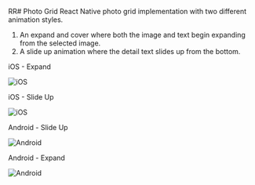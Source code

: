 RR# Photo Grid
React Native photo grid implementation with two different animation styles. 
1. An expand and cover where both the image and text begin expanding from the selected image.
2. A slide up animation where the detail text slides up from the bottom.

iOS - Expand

![iOS](https://raw.githubusercontent.com/matt-eaton/photoGrid/master/demo_images/photo_grid_expand_cover_ios.mov.gif)

iOS - Slide Up

![iOS](https://raw.githubusercontent.com/matt-eaton/photoGrid/master/demo_images/photo_grid_slide_up_ios.mov.gif)


Android - Slide Up

![Android](https://raw.githubusercontent.com/matt-eaton/photoGrid/master/demo_images/photo_grid_expand_cover_and.gif)

Android - Expand

![Android](https://raw.githubusercontent.com/matt-eaton/photoGrid/master/demo_images/photo_grid_slide_up_and.gif)

